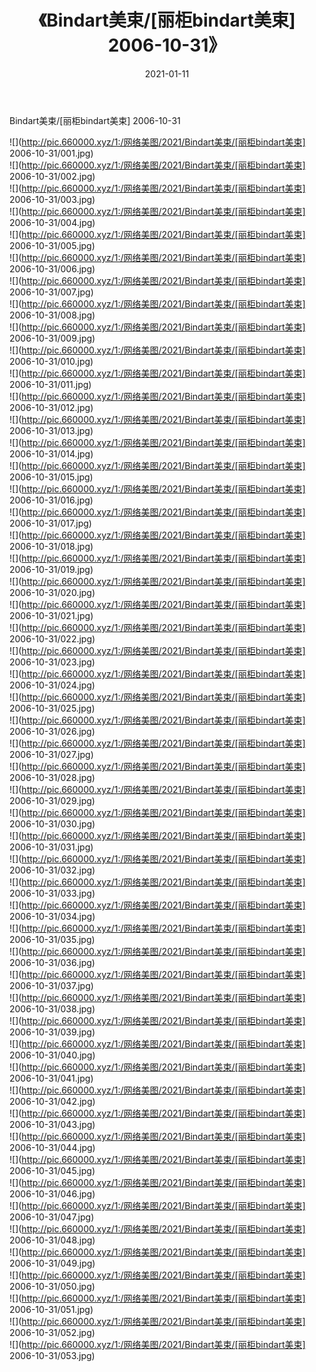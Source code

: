 ﻿---
layout: post
title:  《Bindart美束/[丽柜bindart美束] 2006-10-31》
date:   2021-01-11
img: http://pic.660000.xyz/1:/网络美图/2021/Bindart美束/[丽柜bindart美束] 2006-10-31/000.jpg
categories: [美女, 清纯, 唯美]
---

Bindart美束/[丽柜bindart美束] 2006-10-31

 ![](http://pic.660000.xyz/1:/网络美图/2021/Bindart美束/[丽柜bindart美束] 2006-10-31/001.jpg) <br>![](http://pic.660000.xyz/1:/网络美图/2021/Bindart美束/[丽柜bindart美束] 2006-10-31/002.jpg) <br>![](http://pic.660000.xyz/1:/网络美图/2021/Bindart美束/[丽柜bindart美束] 2006-10-31/003.jpg) <br>![](http://pic.660000.xyz/1:/网络美图/2021/Bindart美束/[丽柜bindart美束] 2006-10-31/004.jpg) <br>![](http://pic.660000.xyz/1:/网络美图/2021/Bindart美束/[丽柜bindart美束] 2006-10-31/005.jpg) <br>![](http://pic.660000.xyz/1:/网络美图/2021/Bindart美束/[丽柜bindart美束] 2006-10-31/006.jpg) <br>![](http://pic.660000.xyz/1:/网络美图/2021/Bindart美束/[丽柜bindart美束] 2006-10-31/007.jpg) <br>![](http://pic.660000.xyz/1:/网络美图/2021/Bindart美束/[丽柜bindart美束] 2006-10-31/008.jpg) <br>![](http://pic.660000.xyz/1:/网络美图/2021/Bindart美束/[丽柜bindart美束] 2006-10-31/009.jpg) <br>![](http://pic.660000.xyz/1:/网络美图/2021/Bindart美束/[丽柜bindart美束] 2006-10-31/010.jpg) <br>![](http://pic.660000.xyz/1:/网络美图/2021/Bindart美束/[丽柜bindart美束] 2006-10-31/011.jpg) <br>![](http://pic.660000.xyz/1:/网络美图/2021/Bindart美束/[丽柜bindart美束] 2006-10-31/012.jpg) <br>![](http://pic.660000.xyz/1:/网络美图/2021/Bindart美束/[丽柜bindart美束] 2006-10-31/013.jpg) <br>![](http://pic.660000.xyz/1:/网络美图/2021/Bindart美束/[丽柜bindart美束] 2006-10-31/014.jpg) <br>![](http://pic.660000.xyz/1:/网络美图/2021/Bindart美束/[丽柜bindart美束] 2006-10-31/015.jpg) <br>![](http://pic.660000.xyz/1:/网络美图/2021/Bindart美束/[丽柜bindart美束] 2006-10-31/016.jpg) <br>![](http://pic.660000.xyz/1:/网络美图/2021/Bindart美束/[丽柜bindart美束] 2006-10-31/017.jpg) <br>![](http://pic.660000.xyz/1:/网络美图/2021/Bindart美束/[丽柜bindart美束] 2006-10-31/018.jpg) <br>![](http://pic.660000.xyz/1:/网络美图/2021/Bindart美束/[丽柜bindart美束] 2006-10-31/019.jpg) <br>![](http://pic.660000.xyz/1:/网络美图/2021/Bindart美束/[丽柜bindart美束] 2006-10-31/020.jpg) <br>![](http://pic.660000.xyz/1:/网络美图/2021/Bindart美束/[丽柜bindart美束] 2006-10-31/021.jpg) <br>![](http://pic.660000.xyz/1:/网络美图/2021/Bindart美束/[丽柜bindart美束] 2006-10-31/022.jpg) <br>![](http://pic.660000.xyz/1:/网络美图/2021/Bindart美束/[丽柜bindart美束] 2006-10-31/023.jpg) <br>![](http://pic.660000.xyz/1:/网络美图/2021/Bindart美束/[丽柜bindart美束] 2006-10-31/024.jpg) <br>![](http://pic.660000.xyz/1:/网络美图/2021/Bindart美束/[丽柜bindart美束] 2006-10-31/025.jpg) <br>![](http://pic.660000.xyz/1:/网络美图/2021/Bindart美束/[丽柜bindart美束] 2006-10-31/026.jpg) <br>![](http://pic.660000.xyz/1:/网络美图/2021/Bindart美束/[丽柜bindart美束] 2006-10-31/027.jpg) <br>![](http://pic.660000.xyz/1:/网络美图/2021/Bindart美束/[丽柜bindart美束] 2006-10-31/028.jpg) <br>![](http://pic.660000.xyz/1:/网络美图/2021/Bindart美束/[丽柜bindart美束] 2006-10-31/029.jpg) <br>![](http://pic.660000.xyz/1:/网络美图/2021/Bindart美束/[丽柜bindart美束] 2006-10-31/030.jpg) <br>![](http://pic.660000.xyz/1:/网络美图/2021/Bindart美束/[丽柜bindart美束] 2006-10-31/031.jpg) <br>![](http://pic.660000.xyz/1:/网络美图/2021/Bindart美束/[丽柜bindart美束] 2006-10-31/032.jpg) <br>![](http://pic.660000.xyz/1:/网络美图/2021/Bindart美束/[丽柜bindart美束] 2006-10-31/033.jpg) <br>![](http://pic.660000.xyz/1:/网络美图/2021/Bindart美束/[丽柜bindart美束] 2006-10-31/034.jpg) <br>![](http://pic.660000.xyz/1:/网络美图/2021/Bindart美束/[丽柜bindart美束] 2006-10-31/035.jpg) <br>![](http://pic.660000.xyz/1:/网络美图/2021/Bindart美束/[丽柜bindart美束] 2006-10-31/036.jpg) <br>![](http://pic.660000.xyz/1:/网络美图/2021/Bindart美束/[丽柜bindart美束] 2006-10-31/037.jpg) <br>![](http://pic.660000.xyz/1:/网络美图/2021/Bindart美束/[丽柜bindart美束] 2006-10-31/038.jpg) <br>![](http://pic.660000.xyz/1:/网络美图/2021/Bindart美束/[丽柜bindart美束] 2006-10-31/039.jpg) <br>![](http://pic.660000.xyz/1:/网络美图/2021/Bindart美束/[丽柜bindart美束] 2006-10-31/040.jpg) <br>![](http://pic.660000.xyz/1:/网络美图/2021/Bindart美束/[丽柜bindart美束] 2006-10-31/041.jpg) <br>![](http://pic.660000.xyz/1:/网络美图/2021/Bindart美束/[丽柜bindart美束] 2006-10-31/042.jpg) <br>![](http://pic.660000.xyz/1:/网络美图/2021/Bindart美束/[丽柜bindart美束] 2006-10-31/043.jpg) <br>![](http://pic.660000.xyz/1:/网络美图/2021/Bindart美束/[丽柜bindart美束] 2006-10-31/044.jpg) <br>![](http://pic.660000.xyz/1:/网络美图/2021/Bindart美束/[丽柜bindart美束] 2006-10-31/045.jpg) <br>![](http://pic.660000.xyz/1:/网络美图/2021/Bindart美束/[丽柜bindart美束] 2006-10-31/046.jpg) <br>![](http://pic.660000.xyz/1:/网络美图/2021/Bindart美束/[丽柜bindart美束] 2006-10-31/047.jpg) <br>![](http://pic.660000.xyz/1:/网络美图/2021/Bindart美束/[丽柜bindart美束] 2006-10-31/048.jpg) <br>![](http://pic.660000.xyz/1:/网络美图/2021/Bindart美束/[丽柜bindart美束] 2006-10-31/049.jpg) <br>![](http://pic.660000.xyz/1:/网络美图/2021/Bindart美束/[丽柜bindart美束] 2006-10-31/050.jpg) <br>![](http://pic.660000.xyz/1:/网络美图/2021/Bindart美束/[丽柜bindart美束] 2006-10-31/051.jpg) <br>![](http://pic.660000.xyz/1:/网络美图/2021/Bindart美束/[丽柜bindart美束] 2006-10-31/052.jpg) <br>![](http://pic.660000.xyz/1:/网络美图/2021/Bindart美束/[丽柜bindart美束] 2006-10-31/053.jpg) <br>